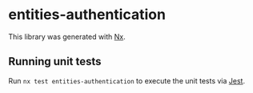 # entities-authentication

This library was generated with [Nx](https://nx.dev).

## Running unit tests

Run `nx test entities-authentication` to execute the unit tests via [Jest](https://jestjs.io).
